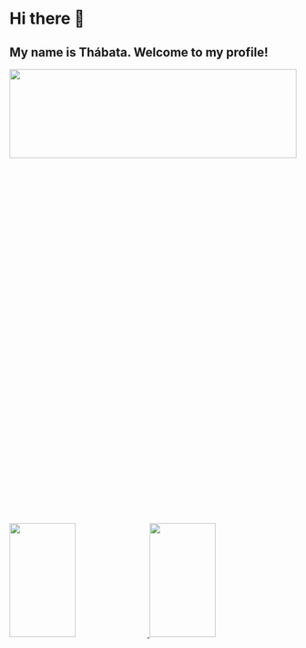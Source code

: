 # Hi there 👋

## My name is Thábata. Welcome to my profile! 

<div align="center">
  <img src="https://i.pinimg.com/originals/2f/56/90/2f5690ee185f5345025b1a5b0bf2c8aa.gif" width="100%" height="20%">
</div>

<br>

<div>
  <a href="https://github.com/ThabataTecdet">
  <img height="200em" width="48%" src="https://github-readme-stats.vercel.app/api?username=ThabataTecdet&theme=monokai&show_icons=true">
  <img height="200em" width="48%" src="https://github-readme-stats.vercel.app/api/top-langs/?username=ThabataTecdet&layout=compact&theme=monokai">
</div>
